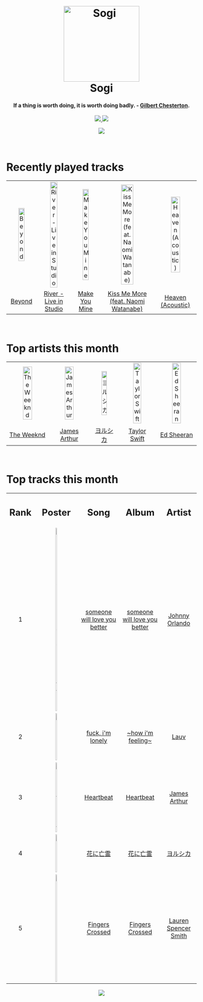 <h1 align='center'>
  <br>
  <a href='https://www.youtube.com/watch?v=dQw4w9WgXcQ'><img src='https://i.ibb.co/XYSwTqV/kaguya-modified.png' alt='Sogi' width='200'></a>
  <br>
  Sogi
  <br>
</h1>

<h4 align='center'>If a thing is worth doing, it is worth doing badly. - <a href='https://duckduckgo.com/?q=Gilbert+Chesterton' target='_blank'>Gilbert Chesterton</a>.</h4>

<p align='center'>
  <a href='https://discord.gg/96EA7ENfV9'>
    <img src='https://img.shields.io/discord/775232281954353183?color=blue&label=Discord'>
  </a>
  <a href='https://sxoxgxi.pythonanywhere.com/'><img src='https://img.shields.io/website?down_color=red&down_message=offline&label=Blog&up_color=light%20green&up_message=online&url=https%3A%2F%2Fsxoxgxi.pythonanywhere.com'></a>
</p>
<p status, align='center'>
  <a href='https://open.spotify.com/user/317777c47jvjnq6zzzwbijw6gbmi'>
    <img src='https://img.shields.io/badge/Playing-Beyond-&?style=social&logo=spotify'>
  </a>
</p status>
<!------ RECENTLY PLAYED ------>

<p recentlyplayed, float='left'>
  <br>
  <h1>Recently played tracks</h1>
  <p></p>
  <table style='width:100%'>
    <tr align='center'>
      <td><img class='artists' src='https://i.scdn.co/image/ab67616d0000b273db235a7a8fdacc20bafaba26' alt='Beyond' style='width:50%'>
      </td>
      <td><img class='artists' src='https://i.scdn.co/image/ab67616d0000b273e17ac064a8699f2670a697f0' alt='River - Live in Studio' style='width:50%'>
      </td>
      <td><img class='artists' src='https://i.scdn.co/image/ab67616d0000b2730d0621554b1c6c9dbf3556be' alt='Make You Mine' style='width:50%'>
      </td>
      <td><img class='artists' src='https://i.scdn.co/image/ab67616d0000b27302e38aa08451ffc986f76247' alt='Kiss Me More (feat. Naomi Watanabe)' style='width:50%'>
      </td>
      <td><img class='artists' src='https://i.scdn.co/image/ab67616d0000b273f37b9facae48d5a97a166430' alt='Heaven (Acoustic)' style='width:50%'>
      </td>
    </tr>
    <tr align='center'>
      <td>
      <a href='https://open.spotify.com/track/3j8TJsOphpnaBhMATCPFFY'>Beyond</a>
      </td>
      <td>
      <a href='https://open.spotify.com/track/4wmV92vSB3oZ7XB2FyJUIM'>River - Live in Studio</a>
      </td>
      <td>
      <a href='https://open.spotify.com/track/5iFwAOB2TFkPJk8sMlxP8g'>Make You Mine</a>
      </td>
      <td>
      <a href='https://open.spotify.com/track/6XgBxK1v4li6dOI5to10Sz'>Kiss Me More (feat. Naomi Watanabe)</a>
      </td>
      <td>
      <a href='https://open.spotify.com/track/0B4MTjEdRDso17Oy9iugE7'>Heaven (Acoustic)</a>
      </td>
    </tr>
  </table>
</p recentlyplayed>
<!------ .RECENTLY PLAYED ------>
<!------ TOP ARTISTS ------>

<p topartists, float='left'>
  <br>
  <h1>Top artists this month</h1>
  <p></p>
  <table style='width:100%'>
    <tr align='center'>
      <td><img class='artists' src='https://i.scdn.co/image/ab6761610000e5ebb5f9e28219c169fd4b9e8379' alt='The Weeknd' style='width:50%'>
      </td>
      <td><img class='artists' src='https://i.scdn.co/image/ab6761610000e5eb6867a4ce52401bd378bb5179' alt='James Arthur' style='width:50%'>
      </td>
      <td><img class='artists' src='https://i.scdn.co/image/ab6761610000e5ebe62cff9c6018ae5616b01eab' alt='ヨルシカ' style='width:50%'>
      </td>
      <td><img class='artists' src='https://i.scdn.co/image/ab6761610000e5eb5a00969a4698c3132a15fbb0' alt='Taylor Swift' style='width:50%'>
      </td>
      <td><img class='artists' src='https://i.scdn.co/image/ab6761610000e5eb12a2ef08d00dd7451a6dbed6' alt='Ed Sheeran' style='width:50%'>
      </td>
    </tr>
    <tr align='center'>
      <td>
      <a href='https://open.spotify.com/artist/1Xyo4u8uXC1ZmMpatF05PJ'>The Weeknd</a>
      </td>
      <td>
      <a href='https://open.spotify.com/artist/4IWBUUAFIplrNtaOHcJPRM'>James Arthur</a>
      </td>
      <td>
      <a href='https://open.spotify.com/artist/4UK2Lzi6fBfUi9rpDt6cik'>ヨルシカ</a>
      </td>
      <td>
      <a href='https://open.spotify.com/artist/06HL4z0CvFAxyc27GXpf02'>Taylor Swift</a>
      </td>
      <td>
      <a href='https://open.spotify.com/artist/6eUKZXaKkcviH0Ku9w2n3V'>Ed Sheeran</a>
      </td>
    </tr>
  </table>
</p topartists>
<!------ .TOP ARTISTS ------>

<!------ TOP SONGS ------>

<p topsongs, float='left' >
  <br>
  <h1>Top tracks this month</h1>
  <p></p>
  <table style='width:100%'>
    <tr align='center'>
      <td>
      <h2>Rank</h2>
      </td>
      <td>
      <h2>Poster</h2>
      </td>
      <td>
      <h2>Song</h2>
      </td>
      <td>
      <h2>Album</h2>
      </td>
      <td>
      <h2>Artist</h2>
      </td>
    </tr>
    <tr align='center'>
      <td>
      1
      </td>
      <td><img class='artists' src='https://i.scdn.co/image/ab67616d0000b273cbd44edafad681c71eb0d469' alt='someone will love you better' style='width:10%'>
      </td>
      <td>
      <a href='https://open.spotify.com/track/1wyAGxisJ8eiOdfFMSxBu7'>someone will love you better</a>
      </td>
      <td>
      <a href='https://open.spotify.com/album/6j7jltAZFcJnnPPIJf9ZbP'>someone will love you better</a>
      </td>
      <td>
      <a href='https://open.spotify.com/artist/6aX6KqXgEcARRHwvWxHcFW'>Johnny Orlando</a>
      </td>
    </tr>
    <tr align='center'>
      <td>
      2
      </td>
      <td><img class='artists' src='https://i.scdn.co/image/ab67616d0000b2732c0e1e9e1fd1e7b132da1606' alt='fuck, i'm lonely' style='width:10%'>
      </td>
      <td>
      <a href='https://open.spotify.com/track/2RNsweBBb1a6tAHXQtt2xH'>fuck, i'm lonely</a>
      </td>
      <td>
      <a href='https://open.spotify.com/album/3ZuE680xhR1A4bCFGvL8mi'>~how i'm feeling~</a>
      </td>
      <td>
      <a href='https://open.spotify.com/artist/5JZ7CnR6gTvEMKX4g70Amv'>Lauv</a>
      </td>
    </tr>
    <tr align='center'>
      <td>
      3
      </td>
      <td><img class='artists' src='https://i.scdn.co/image/ab67616d0000b2730a706b8e00e9f8438c8a6d3d' alt='Heartbeat' style='width:10%'>
      </td>
      <td>
      <a href='https://open.spotify.com/track/2RSHP21KqTUkCfy4xgwuN1'>Heartbeat</a>
      </td>
      <td>
      <a href='https://open.spotify.com/album/5Bsydl8rvTJkqZBFU8vv0d'>Heartbeat</a>
      </td>
      <td>
      <a href='https://open.spotify.com/artist/4IWBUUAFIplrNtaOHcJPRM'>James Arthur</a>
      </td>
    </tr>
    <tr align='center'>
      <td>
      4
      </td>
      <td><img class='artists' src='https://i.scdn.co/image/ab67616d0000b27393009d3db274db2036eeb979' alt='花に亡霊' style='width:10%'>
      </td>
      <td>
      <a href='https://open.spotify.com/track/53maoOKr6j04iqk6qjdvQN'>花に亡霊</a>
      </td>
      <td>
      <a href='https://open.spotify.com/album/5mVxVdNG00wGPJjZD5pdsR'>花に亡霊</a>
      </td>
      <td>
      <a href='https://open.spotify.com/artist/4UK2Lzi6fBfUi9rpDt6cik'>ヨルシカ</a>
      </td>
    </tr>
    <tr align='center'>
      <td>
      5
      </td>
      <td><img class='artists' src='https://i.scdn.co/image/ab67616d0000b273d455dcb7c245d4ef1646d38e' alt='Fingers Crossed' style='width:10%'>
      </td>
      <td>
      <a href='https://open.spotify.com/track/3yMC1KsTwh0ceXdIe4QQAQ'>Fingers Crossed</a>
      </td>
      <td>
      <a href='https://open.spotify.com/album/7i5dqey54xo8F2flVer0yY'>Fingers Crossed</a>
      </td>
      <td>
      <a href='https://open.spotify.com/artist/79AyR6ATpj2LTPxfb6FX50'>Lauren Spencer Smith</a>
      </td>
    </tr>
  </table>
</p topsongs>
<!------ .TOP SONGS ------>
<p align='center'>
  <img src='https://profile-counter.glitch.me/sxoxgxi/count.svg'>
</p>
